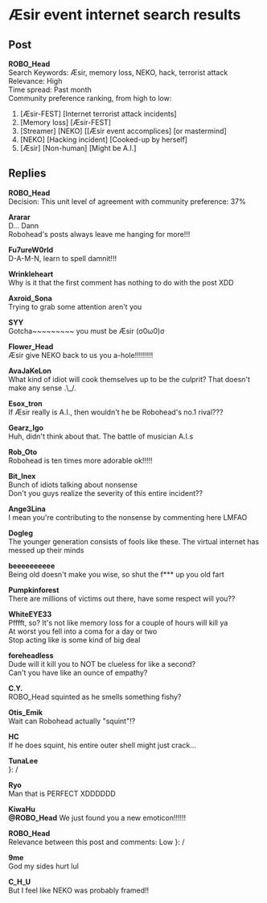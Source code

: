 # Æsir event internet search results
## Post
**ROBO_Head**<br>
Search Keywords: Æsir, memory loss, NEKO, hack, terrorist attack<br>
Relevance: High<br>
Time spread: Past month<br>
Community preference ranking, from high to low:<br>
1. [Æsir-FEST] [Internet terrorist attack incidents]<br>
2. [Memory loss] [Æsir-FEST]<br>
3. [Streamer] [NEKO] [[Æsir event accomplices] [or mastermind] <br>
4. [NEKO] [Hacking incident] [Cooked-up by herself]<br>
5. [Æsir] [Non-human] [Might be A.I.]
## Replies
**ROBO_Head**<br>
Decision: This unit level of agreement with community preference: 37%

**Ararar**<br>
D... Dann<br>
Robohead's posts always leave me hanging for more!!!

**Fu7ureW0rld**<br>
D-A-M-N, learn to spell damnit!!!

**Wrinkleheart**<br>
Why is it that the first comment has nothing to do with the post XDD

**Axroid_Sona**<br>
Trying to grab some attention aren't you

**SYY**<br>
Gotcha~~~~~~~~~ you must be Æsir (σ0ω0)σ

**Flower_Head**<br>
Æsir give NEKO back to us you a-hole!!!!!!!!!

**AvaJaKeLon**<br>
What kind of idiot will cook themselves up to be the culprit? That doesn't make any sense .\\\_/.

**Esox_tron**<br>
If Æsir really is A.I., then wouldn't he be Robohead's no.1 rival???

**Gearz_Igo**<br>
Huh, didn't think about that. The battle of musician A.I.s

**Rob_Oto**<br>
Robohead is ten times more adorable ok!!!!!

**Bit_Inex**<br>
Bunch of idiots talking about nonsense<br>
Don't you guys realize the severity of this entire incident??

**Ange3Lina**<br>
I mean you're contributing to the nonsense by commenting here LMFAO

**Dogleg**<br>
The younger generation consists of fools like these. The virtual internet has messed up their minds

**beeeeeeeeee**<br>
Being old doesn't make you wise, so shut the f\*\*\* up you old fart

**Pumpkinforest**<br>
There are millions of victims out there, have some respect will you??

**WhiteEYE33**<br>
Pfffft, so? It's not like memory loss for a couple of hours will kill ya<br>
At worst you fell into a coma for a day or two<br>
Stop acting like is some kind of big deal

**foreheadless**<br>
Dude will it kill you to NOT be clueless for like a second?<br>
Can't you have like an ounce of empathy?

**C.Y.**<br>
ROBO\_Head squinted as he smells something fishy?

**Otis_Emik**<br>
Wait can Robohead actually "squint"!?

**HC**<br>
If he does squint, his entire outer shell might just crack...

**TunaLee**<br>
}: /

**Ryo**<br>
Man that is PERFECT XDDDDDD

**KiwaHu**<br>
**@ROBO\_Head** We just found you a new emoticon!!!!!!

**ROBO_Head**<br>
Relevance between this post and comments: Low }: /

**9me**<br>
God my sides hurt lul

**C_H_U**<br>
But I feel like NEKO was probably framed!!

